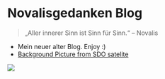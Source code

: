 # Novalisgedanken Blog

> „Aller innerer Sinn ist Sinn für Sinn.“ – Novalis

- Mein neuer alter Blog. Enjoy :)
- [Background Picture from SDO satelite](https://sdo.gsfc.nasa.gov/assets/img/latest/latest_3072_0171.jpg)

<!-- background image -->

<!--
![](https://sdo.gsfc.nasa.gov/assets/img/latest/latest_3072_0304.jpg)
 -->

![](https://sdo.gsfc.nasa.gov/assets/img/latest/latest_3072_0171.jpg)

